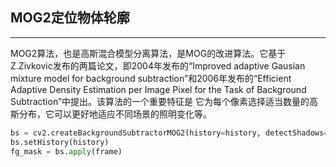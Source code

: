 ## MOG2定位物体轮廓
---
MOG2算法，也是高斯混合模型分离算法，是MOG的改进算法。它基于Z.Zivkovic发布的两篇论文，即2004年发布的“Improved adaptive Gausian mixture model for background subtraction”和2006年发布的“Efficient Adaptive Density Estimation per Image Pixel for the Task of Background Subtraction”中提出。该算法的一个重要特征是 它为每个像素选择适当数量的高斯分布，它可以更好地适应不同场景的照明变化等。
```python
bs = cv2.createBackgroundSubtractorMOG2(history=history, detectShadows=True)
bs.setHistory(history)
fg_mask = bs.apply(frame)
```
